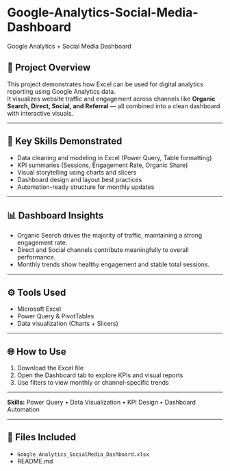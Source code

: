 # Google-Analytics-Social-Media-Dashboard
Google Analytics + Social Media Dashboard

## 📘 Project Overview
This project demonstrates how Excel can be used for digital analytics reporting using Google Analytics data.  
It visualizes website traffic and engagement across channels like **Organic Search, Direct, Social, and Referral** — all combined into a clean dashboard with interactive visuals.

---

## 🧠 Key Skills Demonstrated
- Data cleaning and modeling in Excel (Power Query, Table formatting)  
- KPI summaries (Sessions, Engagement Rate, Organic Share)  
- Visual storytelling using charts and slicers  
- Dashboard design and layout best practices  
- Automation-ready structure for monthly updates

---

## 📊 Dashboard Insights
- Organic Search drives the majority of traffic, maintaining a strong engagement rate.  
- Direct and Social channels contribute meaningfully to overall performance.  
- Monthly trends show healthy engagement and stable total sessions.  

---

## ⚙️ Tools Used
- Microsoft Excel  
- Power Query & PivotTables  
- Data visualization (Charts + Slicers)

---

## 🌐 How to Use
1. Download the Excel file  
2. Open the Dashboard tab to explore KPIs and visual reports  
3. Use filters to view monthly or channel-specific trends

---

**Skills:** Power Query • Data Visualization • KPI Design • Dashboard Automation  

---

## 🧩 Files Included
- `Google_Analytics_SocialMedia_Dashboard.xlsx`  
- README.md  
